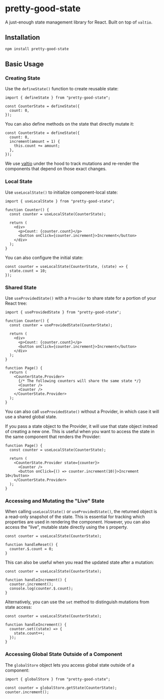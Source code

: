 # pretty-good-state

A just-enough state management library for React. Built on top of `valtio`.

## Installation

```bash
npm install pretty-good-state
```

## Basic Usage

### Creating State

Use the `defineState()` function to create reusable state:

```tsx
import { defineState } from "pretty-good-state";

const CounterState = defineState({
  count: 0,
});
```

You can also define methods on the state that directly mutate it:

```tsx
const CounterState = defineState({
  count: 0,
  increment(amount = 1) {
    this.count += amount;
  },
});
```

We use [valtio](https://github.com/pmndrs/valtio) under the hood to
track mutations and re-render the components that depend on those exact changes.

### Local State

Use `useLocalState()` to initialize component-local state:

```tsx
import { useLocalState } from "pretty-good-state";

function Counter() {
  const counter = useLocalState(CounterState);

  return (
    <div>
      <p>Count: {counter.count}</p>
      <button onClick={counter.increment}>Increment</button>
    </div>
  );
}
```

You can also configure the initial state:

```tsx
const counter = useLocalState(CounterState, (state) => {
  state.count = 10;
});
```

### Shared State

Use `useProvidedState()` with a `Provider` to share state for a portion
of your React tree:

```tsx
import { useProvidedState } from "pretty-good-state";

function Counter() {
  const counter = useProvidedState(CounterState);

  return (
    <div>
      <p>Count: {counter.count}</p>
      <button onClick={counter.increment}>Increment</button>
    </div>
  );
}

function Page() {
  return (
    <CounterState.Provider>
      {/* The following counters will share the same state */}
      <Counter />
      <Counter />
    </CounterState.Provider>
  );
}
```

You can also call `useProvidedState()` without a Provider, in which case it will
use a shared global state.

If you pass a state object to the Provider, it will use that state object
instead of creating a new one. This is useful when you want to access the state
in the same component that renders the Provider:

```tsx
function Page() {
  const counter = useLocalState(CounterState);

  return (
    <CounterState.Provider state={counter}>
      <Counter />
      <button onClick={() => counter.increment(10)}>Increment 10</button>
    </CounterState.Provider>
  );
}
```

### Accessing and Mutating the "Live" State

When calling `useLocalState()` or `useProvidedState()`, the returned object
is a read-only snapshot of the state. This is essential for tracking which
properties are used in rendering the component. However, you can also access the
"live", mutable state directly using the `$` property.

```tsx
const counter = useLocalState(CounterState);

function handleReset() {
  counter.$.count = 0;
}
```

This can also be useful when you read the updated state after a mutation:

```tsx
const counter = useLocalState(CounterState);

function handleIncrement() {
  counter.increment();
  console.log(counter.$.count);
}
```

Alternatively, you can use the `set` method to distinguish mutations from state
access:

```tsx
const counter = useLocalState(CounterState);

function handleIncrement() {
  counter.set((state) => {
    state.count++;
  });
}
```

### Accessing Global State Outside of a Component

The `globalStore` object lets you access global state outside of a component:

```tsx
import { globalStore } from "pretty-good-state";

const counter = globalStore.getState(CounterState);
counter.increment();
```
